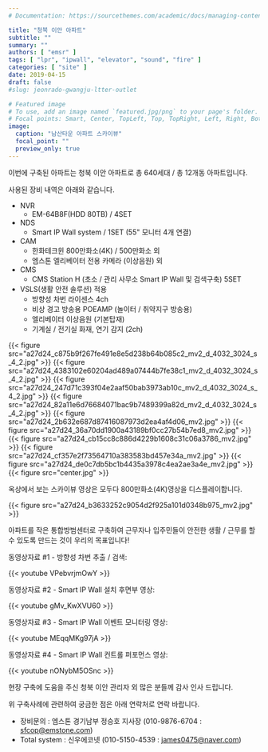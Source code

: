 ```yaml
---
# Documentation: https://sourcethemes.com/academic/docs/managing-content/

title: "청북 이안 아파트"
subtitle: ""
summary: ""
authors: [ "emsr" ]
tags: [ "lpr", "ipwall", "elevator", "sound", "fire" ]
categories: [ "site" ]
date: 2019-04-15
draft: false
#slug: jeonrado-gwangju-ltter-outlet

# Featured image
# To use, add an image named `featured.jpg/png` to your page's folder.
# Focal points: Smart, Center, TopLeft, Top, TopRight, Left, Right, BottomLeft, Bottom, BottomRight.
image:
  caption: "남산타운 아파트 스카이뷰"
  focal_point: ""
  preview_only: true
---
```


이번에 구축된 아파트는 청북 이안 아파트로 총 640세대 / 총 12개동 아파트입니다.

사용된 장비 내역은 아래와 같습니다.

- NVR
  - EM-64B8F(HDD 80TB) / 4SET
- NDS
  - Smart IP Wall system / 1SET (55" 모니터 4개 연결)
- CAM
  - 한화테크윈 800만화소(4K) / 500만화소 외
  - 엠스톤 엘리베이터 전용 카메라 (이상음원) 외
- CMS
  - CMS Station H (초소 / 관리 사무소 Smart IP Wall 및 검색구축) 5SET
- VSLS(생활 안전 솔루션) 적용
  - 방향성 차번 라이센스 4ch
  - 비상 경고 방송용 POEAMP (놀이터 / 취약지구 방송용)
  - 엘리베이터 이상음원 (기본탑재)
  - 기계실 / 전기실 화재, 연기 감지 (2ch)

{{< figure src="a27d24_c875b9f267fe491e8e5d238b64b085c2_mv2_d_4032_3024_s_4_2.jpg" >}}
{{< figure src="a27d24_4383102e60204ad489a07444b7fe38c1_mv2_d_4032_3024_s_4_2.jpg" >}}
{{< figure src="a27d24_247d71c393f04e2aaf50bab3973ab10c_mv2_d_4032_3024_s_4_2.jpg" >}}
{{< figure src="a27d24_82a11e6d76684071bac9b7489399a82d_mv2_d_4032_3024_s_4_2.jpg" >}}
{{< figure src="a27d24_2b632e687d87416087973d2ea4af4d06_mv2.jpg" >}}
{{< figure src="a27d24_36a70dd1900a43189bf0cc27b54b7ed8_mv2.jpg" >}}
{{< figure src="a27d24_cb15cc8c886d4229b1608c31c06a3786_mv2.jpg" >}}
{{< figure src="a27d24_cf357e2f73564710a383583bd457e34a_mv2.jpg" >}}
{{< figure src="a27d24_de0c7db5bc1b4435a3978c4ea2ae3a4e_mv2.jpg" >}}
{{< figure src="center.jpg" >}}

옥상에서 보는 스카이뷰 영상은 모두다 800만화소(4K)영상을 디스플레이합니다.

{{< figure src="a27d24_b3633252c9054d2f925a101d0348b975_mv2.jpg" >}}

아파트를 작은 통합방범센터로 구축하여 근무자나 입주민들이 안전한 생활 / 근무를 할 수 있도록 만드는 것이 우리의 목표입니다!

동영상자료 #1 - 방향성 차번 추출 / 검색:

{{< youtube VPebvrjmOwY >}}
&nbsp;

동영상자료 #2 - Smart IP Wall 설치 후면부 영상:

{{< youtube gMv_KwXVU60 >}}
&nbsp;

동영상자료 #3 - Smart IP Wall 이벤트 모니터링 영상:

{{< youtube MEqqMKg97jA >}}
&nbsp;

동영상자료 #4 - Smart IP Wall 컨트롤 퍼포먼스 영상:

{{< youtube nONybM5OSnc >}}
&nbsp;

현장 구축에 도움을 주신 청북 이안 관리자 외 많은 분들께 감사 인사 드립니다.

위 구축사례에 관련하여 궁금한 점은 아래 연락처로 연락 바랍니다.

- 장비문의 : 엠스톤 경기남부 정승호 지사장 (010-9876-6704 : sfcop@emstone.com)
- Total system : 신우에코넷 (010-5150-4539 : james0475@naver.com)
